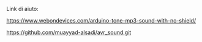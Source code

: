 Link di aiuto:

https://www.webondevices.com/arduino-tone-mp3-sound-with-no-shield/

https://github.com/muayyad-alsadi/avr_sound.git 

